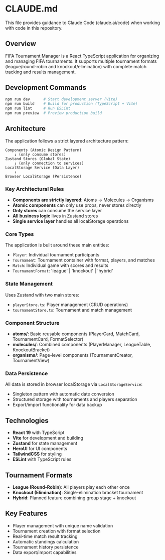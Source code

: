 # CLAUDE.md

This file provides guidance to Claude Code (claude.ai/code) when working with code in this repository.

## Overview

FIFA Tournament Manager is a React TypeScript application for organizing and managing FIFA tournaments. It supports multiple tournament formats (league/round-robin and knockout/elimination) with complete match tracking and results management.

## Development Commands

```bash
npm run dev      # Start development server (Vite)
npm run build    # Build for production (TypeScript + Vite)
npm run lint     # Run ESLint
npm run preview  # Preview production build
```

## Architecture

The application follows a strict layered architecture pattern:

```
Components (Atomic Design Pattern)
    ↓ (only consume stores)
Zustand Stores (Global State)
    ↓ (only connection to services)
LocalStorage Service (Data Layer)
    ↓
Browser LocalStorage (Persistence)
```

### Key Architectural Rules

- **Components are strictly layered**: Atoms → Molecules → Organisms
- **Atomic components** can only use props, never stores directly
- **Only stores** can consume the service layer
- **All business logic** lives in Zustand stores
- **Single service layer** handles all localStorage operations

### Core Types

The application is built around these main entities:
- `Player`: Individual tournament participants
- `Tournament`: Tournament container with format, players, and matches
- `Match`: Individual game with scores and results
- `TournamentFormat`: 'league' | 'knockout' | 'hybrid'

### State Management

Uses Zustand with two main stores:
- `playerStore.ts`: Player management (CRUD operations)
- `tournamentStore.ts`: Tournament and match management

### Component Structure

- **atoms/**: Basic reusable components (PlayerCard, MatchCard, TournamentCard, FormatSelector)
- **molecules/**: Combined components (PlayerManager, LeagueTable, KnockoutBracket)
- **organisms/**: Page-level components (TournamentCreator, TournamentView)

### Data Persistence

All data is stored in browser localStorage via `LocalStorageService`:
- Singleton pattern with automatic date conversion
- Structured storage with tournaments and players separation
- Export/import functionality for data backup

## Technologies

- **React 19** with TypeScript
- **Vite** for development and building
- **Zustand** for state management
- **HeroUI** for UI components
- **TailwindCSS** for styling
- **ESLint** with TypeScript rules

## Tournament Formats

- **League (Round-Robin)**: All players play each other once
- **Knockout (Elimination)**: Single-elimination bracket tournament
- **Hybrid**: Planned feature combining group stage + knockout

## Key Features

- Player management with unique name validation
- Tournament creation with format selection
- Real-time match result tracking
- Automatic standings calculation
- Tournament history persistence
- Data export/import capabilities